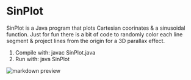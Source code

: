SinPlot
==========

SinPlot is a Java program that plots Cartesian coorinates & a sinusoidal function. Just for fun there is a bit of code to randomly color each line segment & project lines from the origin for a 3D parallax effect.

1. Compile with:
	javac SinPlot.java
2. Run with:
	java SinPlot

![markdown preview](https://raw.github.com/mrbfrank/SinPlot/screenshot/SinPlot.png)
